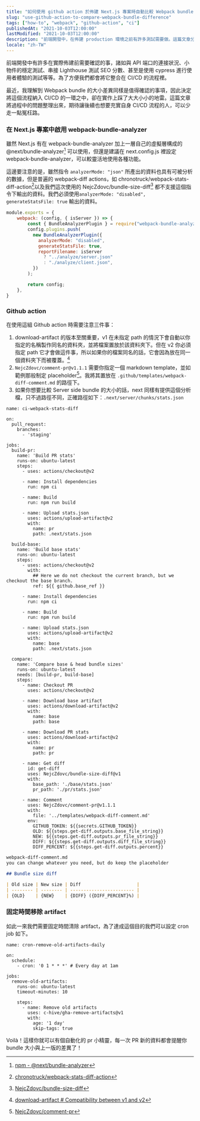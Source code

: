 ```yaml
---
title: "如何使用 github action 於佈建 Next.js 專案時自動比較 Webpack bundle 差異"
slug: "use-github-action-to-compare-webpack-bundle-difference"
tags: ["how-to", "webpack", "github-action", "ci"]
publishedAt: "2021-10-03T12:00:00"
lastModified: "2021-10-03T12:00:00"
description: "前端開發中，在佈建 production 環境之前有許多測試需要做。這篇文章分享了如何使用 github action 自動比較功能分支與 production bundle 大小的差異。"\
locale: "zh-TW"
---
```


前端開發中有許多在實際佈建前需要確認的事，諸如與 API 端口的連接狀況、小物件的穩定測試、串接 Lighthouse 測試 SEO 分數、甚至是使用 cypress 進行使用者體驗的測試等等。為了方便我們都會將它整合在 CI/CD 的流程裡。

最近，我理解到 Webpack bundle 的大小差異同樣是值得確認的事項，因此決定將這個流程納入 CI/CD 的一環之中，卻在實作上踩了大大小小的地雷。這篇文章將過程中的問題整理出來，期待讓後續也想要充實自身 CI/CD 流程的人，可以少走一點冤枉路。

### 在 Next.js 專案中啟用 webpack-bundle-analyzer

雖然 Next.js 有在 webpack-bundle-analyzer 加上一層自己的虛擬層構成的 @next/bundle-analyzer[^1] 可以使用，但還是建議在 next.config.js 裡設定 webpack-bundle-analyzer，可以較靈活地使用各種功能。

這邊要注意的是，雖然指令 `analyzerMode: "json"` 所產出的資料也具有可被分析的數據，但是普遍的 webpack-diff actions，如 chronotruck/webpack-stats-diff-action[^2]以及我們這次使用的 NejcZdovc/bundle-size-diff[^3] 都不支援這個指令下輸出的資料。我們必須使用`analyzerMode: "disabled", generateStatsFile: true` 輸出的資料。

```js
module.exports = {
	webpack: (config, { isServer }) => {
		const { BundleAnalyzerPlugin } = require("webpack-bundle-analyzer");
		config.plugins.push(
		  new BundleAnalyzerPlugin({
			analyzerMode: "disabled",
			generateStatsFile: true,
			reportFilename: isServer
			  ? "../analyze/server.json"
			  : "./analyze/client.json",
		  })
		);

		return config;
  	},
}

```

### Github action

在使用這組 Github action 時需要注意三件事：

1. download-artifact 的版本至關重要，v1 在未指定 path 的情況下會自動以你指定的名稱製作同名的資料夾，並將檔案置放於該資料夾下。但在 v2 你必須指定 path 它才會做這件事，所以如果你的檔案同名的話，它會因為放在同一個資料夾下而被覆蓋。[^4]
2. `NejcZdovc/comment-pr@v1.1.1` 需要你指定一個 markdown template，並如範例那般制定 placeholder[^5]。我將其置放在 `.github/templates/webpack-diff-comment.md` 的路徑下。
3. 如果你想要比較 Server side bundle 的大小的話，next 同樣有提供這個分析檔，只不過路徑不同，正確路徑如下：`.next/server/chunks/stats.json`

```
name: ci-webpack-stats-diff

on:
  pull_request:
    branches:
      - 'staging'

jobs:
  build-pr:
    name: 'Build PR stats'
    runs-on: ubuntu-latest
    steps:
      - uses: actions/checkout@v2

      - name: Install dependencies
        run: npm ci

      - name: Build
        run: npm run build

      - name: Upload stats.json
        uses: actions/upload-artifact@v2
        with:
          name: pr
          path: .next/stats.json

  build-base:
    name: 'Build base stats'
    runs-on: ubuntu-latest
    steps:
      - uses: actions/checkout@v2
        with:
          ## Here we do not checkout the current branch, but we checkout the base branch.
          ref: ${{ github.base_ref }}

      - name: Install dependencies
        run: npm ci

      - name: Build
        run: npm run build

      - name: Upload stats.json
        uses: actions/upload-artifact@v2
        with:
          name: base
          path: .next/stats.json

  compare:
    name: 'Compare base & head bundle sizes'
    runs-on: ubuntu-latest
    needs: [build-pr, build-base]
    steps:
      - name: Checkout PR
        uses: actions/checkout@v2

      - name: Download base artifact
        uses: actions/download-artifact@v2
        with:
          name: base
          path: base

      - name: Download PR stats
        uses: actions/download-artifact@v2
        with:
          name: pr
          path: pr

      - name: Get diff
        id: get-diff
        uses: NejcZdovc/bundle-size-diff@v1
        with:
          base_path: './base/stats.json'
          pr_path: './pr/stats.json'

      - name: Comment
        uses: NejcZdovc/comment-pr@v1.1.1
        with:
          file: '../templates/webpack-diff-comment.md'
        env:
          GITHUB_TOKEN: ${{secrets.GITHUB_TOKEN}}
          OLD: ${{steps.get-diff.outputs.base_file_string}}
          NEW: ${{steps.get-diff.outputs.pr_file_string}}
          DIFF: ${{steps.get-diff.outputs.diff_file_string}}
          DIFF_PERCENT: ${{steps.get-diff.outputs.percent}}
```

```md
webpack-diff-comment.md
you can change whatever you need, but do keep the placeholder

## Bundle size diff

| Old size | New size | Diff                     |
| -------- | -------- | ------------------------ |
| {OLD}    | {NEW}    | {DIFF} ({DIFF_PERCENT}%) |
```


### 固定時間移除 artifact

如此一來我們需要固定時間清除 artifact，為了達成這個目的我們可以設定 cron job 如下。

```
name: cron-remove-old-artifacts-daily

on:
  schedule:
    - cron: '0 1 * * *' # Every day at 1am

jobs:
  remove-old-artifacts:
    runs-on: ubuntu-latest
    timeout-minutes: 10

    steps:
      - name: Remove old artifacts
        uses: c-hive/gha-remove-artifacts@v1
        with:
          age: '1 day'
          skip-tags: true
```

Voilà！這樣你就可以有個自動化的 pr 小精靈，每一次 PR 新的資料都會提醒你 bundle 大小與上一版的差異了！


[^1]: [npm - @next/bundle-analyzer](https://www.npmjs.com/package/@next/bundle-analyzer)
[^2]: [chronotruck/webpack-stats-diff-action](https://github.com/chronotruck/webpack-stats-diff-action/blob/dev/index.js)
[^3]: [NejcZdovc/bundle-size-diff](https://github.com/NejcZdovc/bundle-size-diff)
[^4]: [download-artifact # Compatibility between v1 and v2](https://github.com/actions/download-artifact#compatibility-between-v1-and-v2)
[^5]: [NejcZdovc/comment-pr](https://github.com/NejcZdovc/comment-pr)